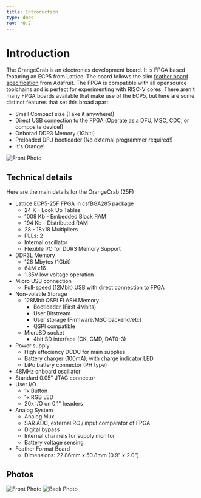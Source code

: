 ```yaml
---
title: Introduction
type: docs
rev: r0.2
---
```


# Introduction

The OrangeCrab is an electronics development board. It is FPGA based featuring an ECP5 from Lattice. The board follows the slim [feather board specification](https://learn.adafruit.com/adafruit-feather/feather-specification) from Adafruit. The FPGA is compatible with all opensource toolchains and is perfect for experimenting with RISC-V cores. There aren't many FPGA boards available that make use of the ECP5, but here are some distinct features that set this broad apart:

* Small Compact size (Take it anywhere!)
* Direct USB connection to the FPGA (Operate as a DFU, MSC, CDC, or composite device!)
* Onborad DDR3 Memory (1Gbit!)
* Preloaded DFU bootloader (No external programmer required!)
* It's Orange!


![Front Photo](orangeCrab-1.jpg "Front Photo")


## Technical details

Here are the main details for the OrangeCrab (25F)
* Lattice ECP5-25F FPGA in csfBGA285 package
    * 24 K - Look Up Tables
    * 1008 Kb - Embedded Block RAM
    * 194 Kb - Distributed RAM
    * 28 - 18x18 Multipliers
    * PLLs: 2
    * Internal oscillator
    * Flexible I/O for DDR3 Memory Support
* DDR3L Memory
    * 128 Mbytes (1Gbit)
    * 64M x16
    * 1.35V low voltage operation
* Micro USB connection
    * Full-speed (12Mbit) USB with direct connection to FPGA
* Non-volatile Storage
    * 128Mbit QSPI FLASH Memory 
        * Bootloader (First 4Mbits)
        * User Bitstream
        * User storage (Firmware/MSC backend/etc)
        * QSPI compatible
    * MicroSD socket
        * 4bit SD interface (CK, CMD, DAT0-3)
* Power supply
    * High effeciency DCDC for main supplies
    * Battery charger (100mA), with charge indicator LED
    * LiPo battery connector (PH type)
* 48MHz onboard oscillator
* Standard 0.05" JTAG connector
* User I/O
    * 1x Button 
    * 1x RGB LED
    * 20x I/O on 0.1" headers
* Analog System
    * Analog Mux
    * SAR ADC, external RC / input comparator of FPGA
    * Digital bypass
    * Internal channels for supply monitor
    * Battery voltage sensing
* Feather Format Board
    * Dimensions: 22.86mm x 50.8mm (0.9" x 2.0")

## Photos
![Front Photo](orangeCrab-5.jpg "Front Photo")
![Back Photo](orangeCrab-4.jpg "Back Photo")
